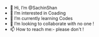 - 👋 Hi, I’m @SachinShan
- 👀 I’m interested in Coading
- 🌱 I’m currently learning Codes
- 💞️ I’m looking to collaborate with no one !
- 📫 How to reach me:- please don't !

<!---
SachinShan/SachinShan is a ✨ special ✨ repository because its `README.md` (this file) appears on your GitHub profile.
You can click the Preview link to take a look at your changes.
--->
